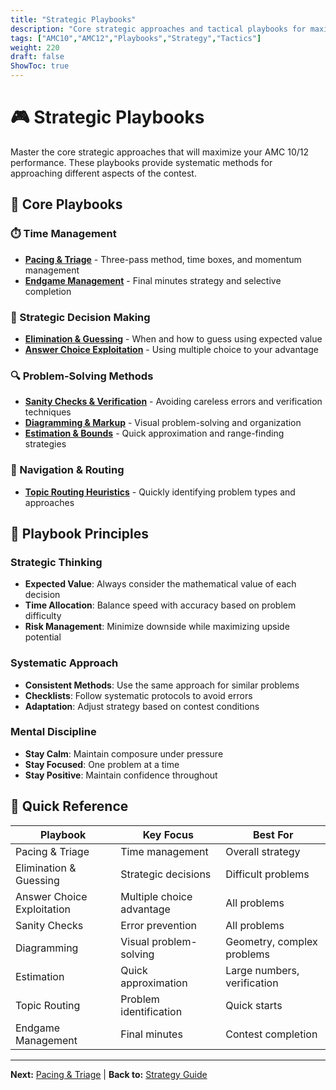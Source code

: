 ```yaml
---
title: "Strategic Playbooks"
description: "Core strategic approaches and tactical playbooks for maximizing AMC 10/12 performance through systematic problem-solving methods."
tags: ["AMC10","AMC12","Playbooks","Strategy","Tactics"]
weight: 220
draft: false
ShowToc: true
---
```


# 🎮 Strategic Playbooks

Master the core strategic approaches that will maximize your AMC 10/12 performance. These playbooks provide systematic methods for approaching different aspects of the contest.

## 🎯 Core Playbooks

### ⏱️ Time Management
- **[Pacing & Triage](pacing-and-triage)** - Three-pass method, time boxes, and momentum management
- **[Endgame Management](endgame-management)** - Final minutes strategy and selective completion

### 🎲 Strategic Decision Making
- **[Elimination & Guessing](elimination-and-guessing)** - When and how to guess using expected value
- **[Answer Choice Exploitation](answer-choice-exploitation)** - Using multiple choice to your advantage

### 🔍 Problem-Solving Methods
- **[Sanity Checks & Verification](sanity-checks-and-verification)** - Avoiding careless errors and verification techniques
- **[Diagramming & Markup](diagramming-and-markup)** - Visual problem-solving and organization
- **[Estimation & Bounds](estimation-and-bounds)** - Quick approximation and range-finding strategies

### 🧭 Navigation & Routing
- **[Topic Routing Heuristics](topic-routing-heuristics)** - Quickly identifying problem types and approaches

## 🎯 Playbook Principles

### Strategic Thinking
- **Expected Value**: Always consider the mathematical value of each decision
- **Time Allocation**: Balance speed with accuracy based on problem difficulty
- **Risk Management**: Minimize downside while maximizing upside potential

### Systematic Approach
- **Consistent Methods**: Use the same approach for similar problems
- **Checklists**: Follow systematic protocols to avoid errors
- **Adaptation**: Adjust strategy based on contest conditions

### Mental Discipline
- **Stay Calm**: Maintain composure under pressure
- **Stay Focused**: One problem at a time
- **Stay Positive**: Maintain confidence throughout

## 🚀 Quick Reference

| Playbook | Key Focus | Best For |
|----------|-----------|----------|
| Pacing & Triage | Time management | Overall strategy |
| Elimination & Guessing | Strategic decisions | Difficult problems |
| Answer Choice Exploitation | Multiple choice advantage | All problems |
| Sanity Checks | Error prevention | All problems |
| Diagramming | Visual problem-solving | Geometry, complex problems |
| Estimation | Quick approximation | Large numbers, verification |
| Topic Routing | Problem identification | Quick starts |
| Endgame Management | Final minutes | Contest completion |

---

**Next:** [Pacing & Triage](pacing-and-triage) | **Back to:** [Strategy Guide](../)
